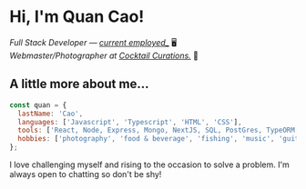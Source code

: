 # Hi, I'm Quan Cao!

_Full Stack Developer — [current employed_](https://www.qcao.dev)_ 🖥️   
_Webmaster/Photographer at [Cocktail Curations.](https://www.cocktailcurations-shop.com)_ 📸

## A little more about me...

```javascript
const quan = {
  lastName: 'Cao',
  languages: ['Javascript', 'Typescript', 'HTML', 'CSS'],
  tools: ['React, Node, Express, Mongo, NextJS, SQL, PostGres, TypeORM, jQuery, SASS/SCSS, Webpack, Framer Motion, Photoshop'],
  hobbies: ['photography', 'food & beverage', 'fishing', 'music', 'guitars', 'gaming', 'technology']
};
```

I love challenging myself and rising to the occasion to solve a problem. I'm always open to chatting so don't be shy!
